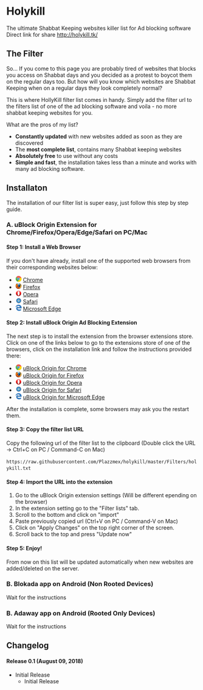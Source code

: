# Holykill
The ultimate Shabbat Keeping websites killer list for Ad blocking software
Direct link for share http://holykill.tk/

## The Filter

So... If you come to this page you are probably tired of websites that blocks you access on Shabbat days and you decided as a protest to boycot them on the regular days too.
But how will you know which websites are Shabbat Keeping when on a regular days they look completely normal?


This is where HollyKill filter list comes in handy. Simply add the filter url to the filters list of one of the ad blocking software and voila - no more shabbat keeping websites for you.


What are the pros of my list?

  * <b>Constantly updated</b> with new websites added as soon as they are discovered
  * The <b>most complete list</b>, contains many Shabbat keeping websites</li>
  * <b>Absolutely free</b> to use without any costs
  * <b>Simple and fast</b>, the installation takes less than a minute and works with many ad blocking software.

## Installaton

The installation of our filter list is super easy, just follow this step by step guide.

### A. uBlock Origin Extension for Chrome/Firefox/Opera/Edge/Safari on PC/Mac

#### Step 1: Install a Web Browser

If you don't have already, install one of the supported web browsers from their corresponding websites below:

* ![](https://github.com/Plazzmex/holykill/blob/master/Wiki/chrome.png?raw=true) [Chrome](https://www.google.com/chrome/)
* ![](https://github.com/Plazzmex/holykill/blob/master/Wiki/firefox.png?raw=true) [Firefox](https://www.mozilla.org/en-US/firefox/)
* ![](https://github.com/Plazzmex/holykill/blob/master/Wiki/opera.png?raw=true) [Opera](https://www.opera.com/)
* ![](https://github.com/Plazzmex/holykill/blob/master/Wiki/safari.png?raw=true) [Safari](https://support.apple.com/downloads/safari)
* ![](https://github.com/Plazzmex/holykill/blob/master/Wiki/msedge.png?raw=true) [Microsoft Edge](https://www.microsoft.com/en-us/windows/microsoft-edge)

#### Step 2: Install uBlock Origin Ad Blocking Extension

The next step is to install the extension from the browser extensions store.
Click on one of the links below to go to the extensions store of one of the browsers, click on the installation link and follow the instructions provided there:

* ![](https://github.com/Plazzmex/holykill/blob/master/Wiki/chrome.png?raw=true) [uBlock Origin for Chrome](https://chrome.google.com/webstore/detail/ublock-origin/cjpalhdlnbpafiamejdnhcphjbkeiagm?hl=en)
* ![](https://github.com/Plazzmex/holykill/blob/master/Wiki/firefox.png?raw=true) [uBlock Origin for Firefox](https://addons.mozilla.org/en-US/firefox/addon/ublock-origin/)
* ![](https://github.com/Plazzmex/holykill/blob/master/Wiki/opera.png?raw=true) [uBlock Origin for Opera](https://addons.opera.com/en/extensions/details/ublock/)
* ![](https://github.com/Plazzmex/holykill/blob/master/Wiki/safari.png?raw=true) [uBlock Origin for Safari](https://safari-extensions.apple.com/details/?id=com.el1t.uBlock-3NU33NW2M3)
* ![](https://github.com/Plazzmex/holykill/blob/master/Wiki/msedge.png?raw=true) [uBlock Origin for Microsoft Edge](https://www.microsoft.com/en-us/p/ublock-origin/9nblggh444l4)

After the installation is complete, some browsers may ask you the restart them.

#### Step 3: Copy the filter list URL

Copy the following url of the filter list to the clipboard (Double click the URL -> Ctrl+C on PC / Command-C on Mac)

`https://raw.githubusercontent.com/Plazzmex/holykill/master/Filters/holykill.txt`

#### Step 4: Import the URL into the extension

1. Go to the uBlock Origin extension settings (Will be different epending on the browser)
2. In the extension setting go to the "Filter lists" tab.
3. Scroll to the bottom and click on "import"
4. Paste previously copied url (Ctrl+V on PC / Command-V on Mac)
5. Click on "Apply Changes" on the top right corner of the screen.
6. Scroll back to the top and press "Update now"

#### Step 5: Enjoy!

From now on this list will be updated automatically when new websites are added/deleted on the server.

### B. Blokada app on Android (Non Rooted Devices)
Wait for the instructions
### B. Adaway app on Android (Rooted Only Devices)
Wait for the instructions

## Changelog

#### Release 0.1 (August 09, 2018)
* Initial Release
  * Initial Release
    
